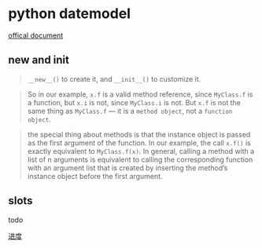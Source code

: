 # python datemodel

[offical document](https://docs.python.org/3/reference/datamodel.html)

## __new__ and __init__

> `__new__()` to create it, and `__init__()` to customize it.

> So in our example, `x.f` is a valid method reference, since `MyClass.f` is a function, but `x.i` is not, since `MyClass.i` is not. But `x.f` is not the same thing as `MyClass.f` — it is a `method object`, not a `function object`.

> the special thing about methods is that the instance object is passed as the first argument of the function. In our example, the call `x.f()` is exactly equivalent to `MyClass.f(x)`. In general, calling a method with a list of n arguments is equivalent to calling the corresponding function with an argument list that is created by inserting the method’s instance object before the first argument.

## __slots__

todo

[进度](https://docs.python.org/3/reference/datamodel.html#customizing-attribute-access)
